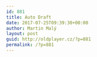 ```yaml
---
id: 881
title: Auto Draft
date: 2017-07-25T09:39:30+00:00
author: Martin Malý
layout: post
guid: http://oldplayer.cz/?p=881
permalink: /?p=881
---
```

<div id="google_plus_one">
  <g:plusone></g:plusone>
</div>

<div id="fb_send_like">
</div>